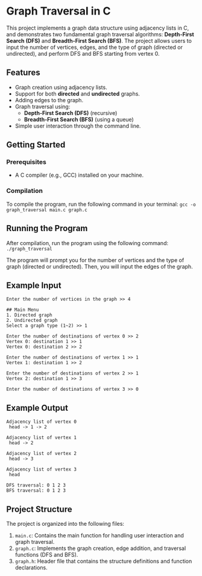 # Graph Traversal in C
This project implements a graph data structure using adjacency lists in C, 
and demonstrates two fundamental graph traversal algorithms: **Depth-First Search (DFS)** and **Breadth-First Search (BFS)**. 
The project allows users to input the number of vertices, edges, and the type of graph (directed or undirected), and perform DFS and BFS starting from vertex 0.

## Features
- Graph creation using adjacency lists.
- Support for both **directed** and **undirected** graphs.
- Adding edges to the graph.
- Graph traversal using:
  - **Depth-First Search (DFS)** (recursive)
  - **Breadth-First Search (BFS)** (using a queue)
- Simple user interaction through the command line.

## Getting Started
### Prerequisites
- A C compiler (e.g., GCC) installed on your machine.

### Compilation
To compile the program, run the following command in your terminal:
`gcc -o graph_traversal main.c graph.c`

## Running the Program
After compilation, run the program using the following command:
`./graph_traversal`

The program will prompt you for the number of vertices and the type of graph (directed or undirected). 
Then, you will input the edges of the graph.

## Example Input
```
Enter the number of vertices in the graph >> 4

## Main Menu
1. Directed graph
2. Undirected graph
Select a graph type (1~2) >> 1

Enter the number of destinations of vertex 0 >> 2
Vertex 0: destination 1 >> 1
Vertex 0: destination 2 >> 2

Enter the number of destinations of vertex 1 >> 1
Vertex 1: destination 1 >> 2

Enter the number of destinations of vertex 2 >> 1
Vertex 2: destination 1 >> 3

Enter the number of destinations of vertex 3 >> 0
```


## Example Output
```
Adjacency list of vertex 0
 head -> 1 -> 2

Adjacency list of vertex 1
 head -> 2

Adjacency list of vertex 2
 head -> 3

Adjacency list of vertex 3
 head 

DFS traversal: 0 1 2 3 
BFS traversal: 0 1 2 3
```

## Project Structure
The project is organized into the following files:

1. `main.c`: Contains the main function for handling user interaction and graph traversal.
2. `graph.c`: Implements the graph creation, edge addition, and traversal functions (DFS and BFS).
3. `graph.h`: Header file that contains the structure definitions and function declarations.
